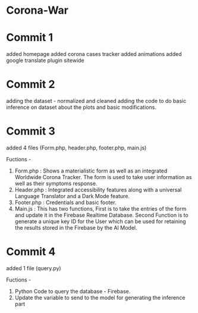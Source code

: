 # Corona-War

# Commit 1 
added homepage
added corona cases tracker
added animations
added google translate plugin sitewide

# Commit 2
adding the dataset - normalized and cleaned
adding the code to do basic inference on dataset about the plots and basic modifications.

# Commit 3
added 4 files (Form.php, header.php, footer.php, main.js)

Fuctions - 

1. Form.php : Shows a materialistic form as well as an integrated Worldwide Corona Tracker. The form is used to 
take user information as well as their symptoms response.
2. Header.php : Integrated accessibility features along with a universal Language Translator and a Dark Mode feature.
3. Footer.php : Credentials and basic footer.
4. Main.js : This has two functions, First is to take the entries of the form and update it in the Firebase Realtime Database.
Second Function is to generate a unique key ID for the User which can be used for retaining the results stored in the Firebase by the AI Model.

# Commit 4
added 1 file (query.py)

Fuctions - 

1. Python Code to query the database - Firebase.
2. Update the variable to send to the model for generating the inference part
